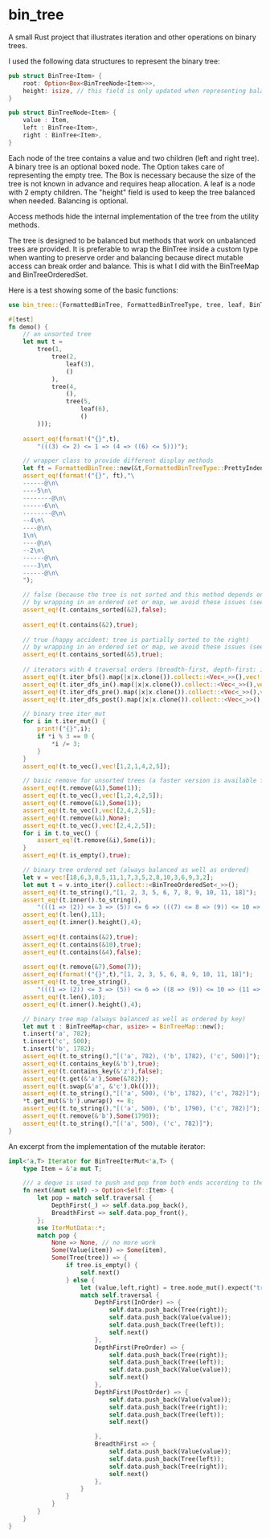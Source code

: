 # bin_tree

A small Rust project that illustrates iteration and other operations on binary trees.

I used the following data structures to represent the binary tree:

```rust
pub struct BinTree<Item> {
    root: Option<Box<BinTreeNode<Item>>>,
    height: isize, // this field is only updated when representing balanced trees
}

pub struct BinTreeNode<Item> {
    value : Item,
    left : BinTree<Item>,
    right : BinTree<Item>,
}
```

Each node of the tree contains a value and two children (left and right tree).
A binary tree is an optional boxed node. The Option takes care of representing the empty tree.
The Box is necessary because the size of the tree is not known in advance and requires heap allocation.
A leaf is a node with 2 empty children.
The "height" field is used to keep the tree balanced when needed. Balancing is optional.

Access methods hide the internal implementation of the tree from the utility methods.

The tree is designed to be balanced but methods that work on unbalanced trees are provided. It is preferable to wrap the BinTree
inside a custom type when wanting to preserve order and balancing because direct mutable access can break order and balance.
This is what I did with the BinTreeMap and BinTreeOrderedSet.

Here is a test showing some of the basic functions:

```rust
use bin_tree::{FormattedBinTree, FormattedBinTreeType, tree, leaf, BinTreeOrderedSet, BinTreeMap};

#[test]
fn demo() {
    // an unsorted tree
    let mut t = 
        tree(1,
            tree(2,
                leaf(3),
                ()
            ),
            tree(4,
                (),
                tree(5,
                    leaf(6),
                    ()
        )));
        
    assert_eq!(format!("{}",t),
        "(((3) <= 2) <= 1 => (4 => ((6) <= 5)))");

    // wrapper class to provide different display methods
    let ft = FormattedBinTree::new(&t,FormattedBinTreeType::PrettyIndent("--"));
    assert_eq!(format!("{}", ft),"\
    ------@\n\
    ----5\n\
    --------@\n\
    ------6\n\
    --------@\n\
    --4\n\
    ----@\n\
    1\n\
    ----@\n\
    --2\n\
    ------@\n\
    ----3\n\
    ------@\n\
    ");

    // false (because the tree is not sorted and this method depends on it for the search)
    // by wrapping in an ordered set or map, we avoid these issues (see below)
    assert_eq!(t.contains_sorted(&2),false);
    
    assert_eq!(t.contains(&2),true);
    
    // true (happy accident: tree is partially sorted to the right)
    // by wrapping in an ordered set or map, we avoid these issues (see below)
    assert_eq!(t.contains_sorted(&5),true);
    
    // iterators with 4 traversal orders (breadth-first, depth-first: in, pre, post-order)
    assert_eq!(t.iter_bfs().map(|x|x.clone()).collect::<Vec<_>>(),vec![1, 2, 4, 3, 5, 6]);
    assert_eq!(t.iter_dfs_in().map(|x|x.clone()).collect::<Vec<_>>(),vec![3, 2, 1, 4, 6, 5]);
    assert_eq!(t.iter_dfs_pre().map(|x|x.clone()).collect::<Vec<_>>(),vec![1, 2, 3, 4, 5, 6]);
    assert_eq!(t.iter_dfs_post().map(|x|x.clone()).collect::<Vec<_>>(),vec![3, 2, 6, 5, 4, 1]);

    // binary tree iter_mut
    for i in t.iter_mut() {
        print!("{}",i);
        if *i % 3 == 0 {
            *i /= 3;
        }
    }
    assert_eq!(t.to_vec(),vec![1,2,1,4,2,5]);

    // basic remove for unsorted trees (a faster version is available for sorted trees)
    assert_eq!(t.remove(&1),Some(1));    
    assert_eq!(t.to_vec(),vec![1,2,4,2,5]);
    assert_eq!(t.remove(&1),Some(1));    
    assert_eq!(t.to_vec(),vec![2,4,2,5]);
    assert_eq!(t.remove(&1),None);    
    assert_eq!(t.to_vec(),vec![2,4,2,5]);
    for i in t.to_vec() {
        assert_eq!(t.remove(&i),Some(i));    
    }
    assert_eq!(t.is_empty(),true);

    // binary tree ordered set (always balanced as well as ordered)
    let v = vec![18,6,3,8,5,11,1,7,3,5,2,8,10,3,6,9,3,2];
    let mut t = v.into_iter().collect::<BinTreeOrderedSet<_>>();
    assert_eq!(t.to_string(),"[1, 2, 3, 5, 6, 7, 8, 9, 10, 11, 18]");
    assert_eq!(t.inner().to_string(),
        "(((1 => (2)) <= 3 => (5)) <= 6 => (((7) <= 8 => (9)) <= 10 => (11 => (18))))");
    assert_eq!(t.len(),11);
    assert_eq!(t.inner().height(),4);
        
    assert_eq!(t.contains(&2),true);
    assert_eq!(t.contains(&10),true);
    assert_eq!(t.contains(&4),false);
    
    assert_eq!(t.remove(&7),Some(7));
    assert_eq!(format!("{}",t),"[1, 2, 3, 5, 6, 8, 9, 10, 11, 18]");
    assert_eq!(t.to_tree_string(),
        "(((1 => (2)) <= 3 => (5)) <= 6 => ((8 => (9)) <= 10 => (11 => (18))))");
    assert_eq!(t.len(),10);
    assert_eq!(t.inner().height(),4);

    // binary tree map (always balanced as well as ordered by key)
    let mut t : BinTreeMap<char, usize> = BinTreeMap::new();
    t.insert('a', 782);
    t.insert('c', 500);
    t.insert('b', 1782);
    assert_eq!(t.to_string(),"[('a', 782), ('b', 1782), ('c', 500)]");
    assert_eq!(t.contains_key(&'b'),true);
    assert_eq!(t.contains_key(&'z'),false);
    assert_eq!(t.get(&'a'),Some(&782));
    assert_eq!(t.swap(&'a', &'c'),Ok(()));
    assert_eq!(t.to_string(),"[('a', 500), ('b', 1782), ('c', 782)]");
    *t.get_mut(&'b').unwrap() += 8;
    assert_eq!(t.to_string(),"[('a', 500), ('b', 1790), ('c', 782)]");
    assert_eq!(t.remove(&'b'),Some(1790));
    assert_eq!(t.to_string(),"[('a', 500), ('c', 782)]");
}
```

An excerpt from the implementation of the mutable iterator:

```rust
impl<'a,T> Iterator for BinTreeIterMut<'a,T> {
    type Item = &'a mut T;

    /// a deque is used to push and pop from both ends according to the specified traversal behavior
    fn next(&mut self) -> Option<Self::Item> {
        let pop = match self.traversal {
            DepthFirst(_) => self.data.pop_back(),
            BreadthFirst => self.data.pop_front(),
        };
        use IterMutData::*;
        match pop {
            None => None, // no more work
            Some(Value(item)) => Some(item),
            Some(Tree(tree)) => {
                if tree.is_empty() {
                    self.next()
                } else {
                    let (value,left,right) = tree.node_mut().expect("tree should not be empty");
                    match self.traversal {
                        DepthFirst(InOrder) => {
                            self.data.push_back(Tree(right));
                            self.data.push_back(Value(value));
                            self.data.push_back(Tree(left));
                            self.next()
                        },
                        DepthFirst(PreOrder) => {
                            self.data.push_back(Tree(right));
                            self.data.push_back(Tree(left));
                            self.data.push_back(Value(value));
                            self.next()
                        },
                        DepthFirst(PostOrder) => {
                            self.data.push_back(Value(value));
                            self.data.push_back(Tree(right));
                            self.data.push_back(Tree(left));
                            self.next()

                        },
                        BreadthFirst => {
                            self.data.push_back(Value(value));
                            self.data.push_back(Tree(left));
                            self.data.push_back(Tree(right));
                            self.next()
                        },
                    }
                }
            }
        }
    }
}
```
